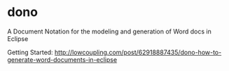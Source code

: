 dono
====

A Document Notation for the modeling and generation of Word docs in Eclipse

Getting Started: http://lowcoupling.com/post/62918887435/dono-how-to-generate-word-documents-in-eclipse
